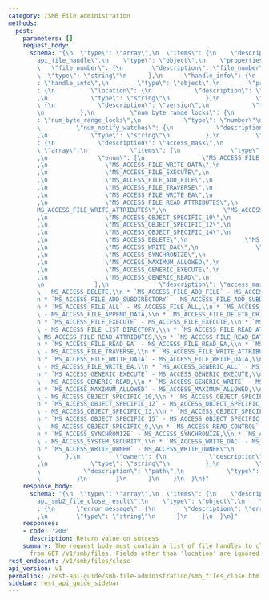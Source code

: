 ```yaml
---
category: /SMB File Administration
methods:
  post:
    parameters: []
    request_body:
      schema: "{\n  \"type\": \"array\",\n  \"items\": {\n    \"description\": \"\
        api_file_handle\",\n    \"type\": \"object\",\n    \"properties\": {\n   \
        \   \"file_number\": {\n        \"description\": \"file_number\",\n      \
        \  \"type\": \"string\"\n      },\n      \"handle_info\": {\n        \"description\"\
        : \"handle_info\",\n        \"type\": \"object\",\n        \"properties\"\
        : {\n          \"location\": {\n            \"description\": \"location\"\
        ,\n            \"type\": \"string\"\n          },\n          \"version\":\
        \ {\n            \"description\": \"version\",\n            \"type\": \"number\"\
        \n          },\n          \"num_byte_range_locks\": {\n            \"description\"\
        : \"num_byte_range_locks\",\n            \"type\": \"number\"\n          },\n\
        \          \"num_notify_watches\": {\n            \"description\": \"num_notify_watches\"\
        ,\n            \"type\": \"string\"\n          },\n          \"access_mask\"\
        : {\n            \"description\": \"access_mask\",\n            \"type\":\
        \ \"array\",\n            \"items\": {\n              \"type\": \"string\"\
        ,\n              \"enum\": [\n                \"MS_ACCESS_FILE_READ_DATA\"\
        ,\n                \"MS_ACCESS_FILE_WRITE_DATA\",\n                \"MS_ACCESS_FILE_APPEND_DATA\"\
        ,\n                \"MS_ACCESS_FILE_EXECUTE\",\n                \"MS_ACCESS_FILE_LIST_DIRECTORY\"\
        ,\n                \"MS_ACCESS_FILE_ADD_FILE\",\n                \"MS_ACCESS_FILE_ADD_SUBDIRECTORY\"\
        ,\n                \"MS_ACCESS_FILE_TRAVERSE\",\n                \"MS_ACCESS_FILE_READ_EA\"\
        ,\n                \"MS_ACCESS_FILE_WRITE_EA\",\n                \"MS_ACCESS_FILE_DELETE_CHILD\"\
        ,\n                \"MS_ACCESS_FILE_READ_ATTRIBUTES\",\n                \"\
        MS_ACCESS_FILE_WRITE_ATTRIBUTES\",\n                \"MS_ACCESS_OBJECT_SPECIFIC_9\"\
        ,\n                \"MS_ACCESS_OBJECT_SPECIFIC_10\",\n                \"MS_ACCESS_OBJECT_SPECIFIC_11\"\
        ,\n                \"MS_ACCESS_OBJECT_SPECIFIC_12\",\n                \"MS_ACCESS_OBJECT_SPECIFIC_13\"\
        ,\n                \"MS_ACCESS_OBJECT_SPECIFIC_14\",\n                \"MS_ACCESS_OBJECT_SPECIFIC_15\"\
        ,\n                \"MS_ACCESS_DELETE\",\n                \"MS_ACCESS_READ_CONTROL\"\
        ,\n                \"MS_ACCESS_WRITE_DAC\",\n                \"MS_ACCESS_WRITE_OWNER\"\
        ,\n                \"MS_ACCESS_SYNCHRONIZE\",\n                \"MS_ACCESS_SYSTEM_SECURITY\"\
        ,\n                \"MS_ACCESS_MAXIMUM_ALLOWED\",\n                \"MS_ACCESS_GENERIC_ALL\"\
        ,\n                \"MS_ACCESS_GENERIC_EXECUTE\",\n                \"MS_ACCESS_GENERIC_WRITE\"\
        ,\n                \"MS_ACCESS_GENERIC_READ\",\n                \"MS_ACCESS_FILE_ALL\"\
        \n              ],\n              \"description\": \"access_mask:\\n * `MS_ACCESS_DELETE`\
        \ - MS_ACCESS_DELETE,\\n * `MS_ACCESS_FILE_ADD_FILE` - MS_ACCESS_FILE_ADD_FILE,\\\
        n * `MS_ACCESS_FILE_ADD_SUBDIRECTORY` - MS_ACCESS_FILE_ADD_SUBDIRECTORY,\\\
        n * `MS_ACCESS_FILE_ALL` - MS_ACCESS_FILE_ALL,\\n * `MS_ACCESS_FILE_APPEND_DATA`\
        \ - MS_ACCESS_FILE_APPEND_DATA,\\n * `MS_ACCESS_FILE_DELETE_CHILD` - MS_ACCESS_FILE_DELETE_CHILD,\\\
        n * `MS_ACCESS_FILE_EXECUTE` - MS_ACCESS_FILE_EXECUTE,\\n * `MS_ACCESS_FILE_LIST_DIRECTORY`\
        \ - MS_ACCESS_FILE_LIST_DIRECTORY,\\n * `MS_ACCESS_FILE_READ_ATTRIBUTES` -\
        \ MS_ACCESS_FILE_READ_ATTRIBUTES,\\n * `MS_ACCESS_FILE_READ_DATA` - MS_ACCESS_FILE_READ_DATA,\\\
        n * `MS_ACCESS_FILE_READ_EA` - MS_ACCESS_FILE_READ_EA,\\n * `MS_ACCESS_FILE_TRAVERSE`\
        \ - MS_ACCESS_FILE_TRAVERSE,\\n * `MS_ACCESS_FILE_WRITE_ATTRIBUTES` - MS_ACCESS_FILE_WRITE_ATTRIBUTES,\\\
        n * `MS_ACCESS_FILE_WRITE_DATA` - MS_ACCESS_FILE_WRITE_DATA,\\n * `MS_ACCESS_FILE_WRITE_EA`\
        \ - MS_ACCESS_FILE_WRITE_EA,\\n * `MS_ACCESS_GENERIC_ALL` - MS_ACCESS_GENERIC_ALL,\\\
        n * `MS_ACCESS_GENERIC_EXECUTE` - MS_ACCESS_GENERIC_EXECUTE,\\n * `MS_ACCESS_GENERIC_READ`\
        \ - MS_ACCESS_GENERIC_READ,\\n * `MS_ACCESS_GENERIC_WRITE` - MS_ACCESS_GENERIC_WRITE,\\\
        n * `MS_ACCESS_MAXIMUM_ALLOWED` - MS_ACCESS_MAXIMUM_ALLOWED,\\n * `MS_ACCESS_OBJECT_SPECIFIC_10`\
        \ - MS_ACCESS_OBJECT_SPECIFIC_10,\\n * `MS_ACCESS_OBJECT_SPECIFIC_11` - MS_ACCESS_OBJECT_SPECIFIC_11,\\\
        n * `MS_ACCESS_OBJECT_SPECIFIC_12` - MS_ACCESS_OBJECT_SPECIFIC_12,\\n * `MS_ACCESS_OBJECT_SPECIFIC_13`\
        \ - MS_ACCESS_OBJECT_SPECIFIC_13,\\n * `MS_ACCESS_OBJECT_SPECIFIC_14` - MS_ACCESS_OBJECT_SPECIFIC_14,\\\
        n * `MS_ACCESS_OBJECT_SPECIFIC_15` - MS_ACCESS_OBJECT_SPECIFIC_15,\\n * `MS_ACCESS_OBJECT_SPECIFIC_9`\
        \ - MS_ACCESS_OBJECT_SPECIFIC_9,\\n * `MS_ACCESS_READ_CONTROL` - MS_ACCESS_READ_CONTROL,\\\
        n * `MS_ACCESS_SYNCHRONIZE` - MS_ACCESS_SYNCHRONIZE,\\n * `MS_ACCESS_SYSTEM_SECURITY`\
        \ - MS_ACCESS_SYSTEM_SECURITY,\\n * `MS_ACCESS_WRITE_DAC` - MS_ACCESS_WRITE_DAC,\\\
        n * `MS_ACCESS_WRITE_OWNER` - MS_ACCESS_WRITE_OWNER\"\n            }\n   \
        \       },\n          \"owner\": {\n            \"description\": \"owner\"\
        ,\n            \"type\": \"string\"\n          },\n          \"path\": {\n\
        \            \"description\": \"path\",\n            \"type\": \"string\"\n\
        \          }\n        }\n      }\n    }\n  }\n}"
    response_body:
      schema: "{\n  \"type\": \"array\",\n  \"items\": {\n    \"description\": \"\
        api_smb2_file_close_result\",\n    \"type\": \"object\",\n    \"properties\"\
        : {\n      \"error_message\": {\n        \"description\": \"error_message\"\
        ,\n        \"type\": \"string\"\n      }\n    }\n  }\n}"
    responses:
    - code: '200'
      description: Return value on success
    summary: The request body must contain a list of file handles to close, as returned
      from GET /v1/smb/files. Fields other than 'location' are ignored.
rest_endpoint: /v1/smb/files/close
api_version: v1
permalink: /rest-api-guide/smb-file-administration/smb_files_close.html
sidebar: rest_api_guide_sidebar
---
```

